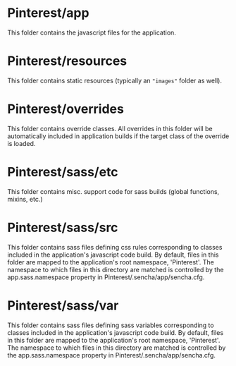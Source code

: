 # Pinterest/app

This folder contains the javascript files for the application.

# Pinterest/resources

This folder contains static resources (typically an `"images"` folder as well).

# Pinterest/overrides

This folder contains override classes. All overrides in this folder will be 
automatically included in application builds if the target class of the override
is loaded.

# Pinterest/sass/etc

This folder contains misc. support code for sass builds (global functions, 
mixins, etc.)

# Pinterest/sass/src

This folder contains sass files defining css rules corresponding to classes
included in the application's javascript code build.  By default, files in this 
folder are mapped to the application's root namespace, 'Pinterest'. The
namespace to which files in this directory are matched is controlled by the
app.sass.namespace property in Pinterest/.sencha/app/sencha.cfg. 

# Pinterest/sass/var

This folder contains sass files defining sass variables corresponding to classes
included in the application's javascript code build.  By default, files in this 
folder are mapped to the application's root namespace, 'Pinterest'. The
namespace to which files in this directory are matched is controlled by the
app.sass.namespace property in Pinterest/.sencha/app/sencha.cfg. 
